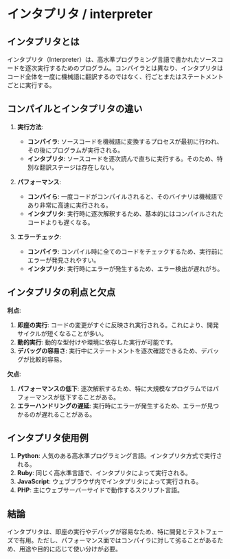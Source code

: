 # インタプリタ / interpreter

## インタプリタとは

インタプリタ（Interpreter）は、高水準プログラミング言語で書かれたソースコードを逐次実行するためのプログラム。コンパイラとは異なり、インタプリタはコード全体を一度に機械語に翻訳するのではなく、行ごとまたはステートメントごとに実行する。

## コンパイルとインタプリタの違い

1. **実行方法**:

   - **コンパイラ**: ソースコードを機械語に変換するプロセスが最初に行われ、その後にプログラムが実行される。
   - **インタプリタ**: ソースコードを逐次読んで直ちに実行する。そのため、特別な翻訳ステージは存在しない。

2. **パフォーマンス**:

   - **コンパイら**: 一度コードがコンパイルされると、そのバイナリは機械語であり非常に高速に実行される。
   - **インタプリタ**: 実行時に逐次解釈するため、基本的にはコンパイルされたコードよりも遅くなる。

3. **エラーチェック**:
   - **コンパイラ**: コンパイル時に全てのコードをチェックするため、実行前にエラーが発見されやすい。
   - **インタプリタ**: 実行時にエラーが発生するため、エラー検出が遅れがち。

## インタプリタの利点と欠点

**利点**:

1. **即座の実行**: コードの変更がすぐに反映され実行される。これにより、開発サイクルが短くなることが多い。
2. **動的実行**: 動的な型付けや環境に依存した実行が可能です。
3. **デバッグの容易さ**: 実行中にステートメントを逐次確認できるため、デバッグが比較的容易。

**欠点**:

1. **パフォーマンスの低下**: 逐次解釈するため、特に大規模なプログラムではパフォーマンスが低下することがある。
2. **エラーハンドリングの遅延**: 実行時にエラーが発生するため、エラーが見つかるのが遅れることがある。

## インタプリタ使用例

1. **Python**: 人気のある高水準プログラミング言語。インタプリタ方式で実行される。
2. **Ruby**: 同じく高水準言語で、インタプリタによって実行される。
3. **JavaScript**: ウェブブラウザ内でインタプリタによって実行される。
4. **PHP**: 主にウェブサーバーサイドで動作するスクリプト言語。

## 結論

インタプリタは、即座の実行やデバッグが容易なため、特に開発とテストフェーズで有用。ただし、パフォーマンス面ではコンパイラに対して劣ることがあるため、用途や目的に応じて使い分けが必要。
